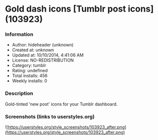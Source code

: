 # Gold dash icons [Tumblr post icons] (103923)

### Information
- Author: hideheader (unknown)
- Created at: unknown
- Updated at: 10/10/2014, 4:41:06 AM
- License: NO-REDISTRIBUTION
- Category: tumblr
- Rating: undefined
- Total installs: 456
- Weekly installs: 0


### Description
Gold-tinted 'new post' icons for your Tumblr dashboard.


### Screenshots (links to userstyles.org)
![https://userstyles.org/style_screenshots/103923_after.png](https://userstyles.org/style_screenshots/103923_after.png)


